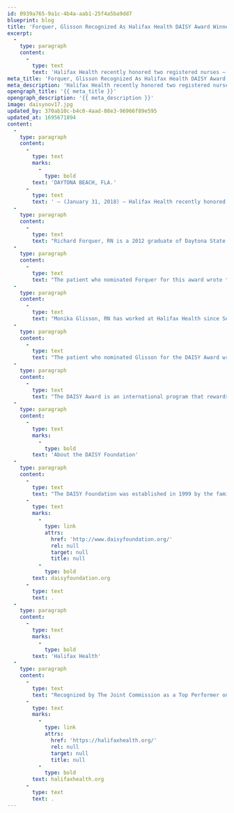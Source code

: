 ```yaml
---
id: 0939a765-9a1c-4b4a-aab1-25f4a5ba9dd7
blueprint: blog
title: 'Forquer, Glisson Recognized As Halifax Health DAISY Award Winners'
excerpt:
  -
    type: paragraph
    content:
      -
        type: text
        text: 'Halifax Health recently honored two registered nurses – Richard Forquer and Monika Glisson – as winners of the community health system’s November 2017 DAISY Award recognizing extraordinary nurses.'
meta_title: 'Forquer, Glisson Recognized As Halifax Health DAISY Award Winners'
meta_description: 'Halifax Health recently honored two registered nurses – Richard Forquer and Monika Glisson – as winners of the  November 2017 DAISY Award.'
opengraph_title: '{{ meta_title }}'
opengraph_description: '{{ meta_description }}'
image: daisynov17.jpg
updated_by: 370ab10c-b4c0-4aad-88e3-96966f89e595
updated_at: 1695671894
content:
  -
    type: paragraph
    content:
      -
        type: text
        marks:
          -
            type: bold
        text: 'DAYTONA BEACH, FLA.'
      -
        type: text
        text: ' – (January 31, 2018) – Halifax Health recently honored two registered nurses – Richard Forquer and Monika Glisson – as winners of the community health system’s November 2017 DAISY Award recognizing extraordinary nurses.'
  -
    type: paragraph
    content:
      -
        type: text
        text: "Richard Forquer, RN is a 2012 graduate of Daytona State College’s nursing program and is currently studying towards a Bachelor of Science in Nursing.\_ Forquer worked in Halifax Health’s cardiac intermediate care unit for two years prior to joining Halifax Health Medical Center of Port Orange’s intensive care unit in March 2017."
  -
    type: paragraph
    content:
      -
        type: text
        text: "The patient who nominated Forquer for this award wrote the following, “He provided me with not only the most knowledgeable care but he was very reassuring and showed me great compassion.\_ He came to my room just to say hello and check on my wellbeing.\_ I have been an RN for 20 years but have been very ill for 10 years.\_ During these 10 years of many hospitalizations, I have never received such amazing care.\_ Halifax Health is very lucky to have a great employee like Rick.”"
  -
    type: paragraph
    content:
      -
        type: text
        text: "Monika Glisson, RN has worked at Halifax Health since September 2002.\_ As a girl, she pretended to give shots to her dolls and so it was no surprise that she chose nursing as a career.\_ Glisson attended nursing school in Hungary."
  -
    type: paragraph
    content:
      -
        type: text
        text: "The patient who nominated Glisson for the DAISY Award wrote the following, “She was very hospitable, energetic and explained things to us.\_ I can’t thank you enough for her care.\_ She was a bright spot at a very stressful time.\_ Care to the family is part of the care to the patient.”"
  -
    type: paragraph
    content:
      -
        type: text
        text: "The DAISY Award is an international program that rewards and celebrates the extraordinary compassionate and skillful care given by nurses every day.\_ A DAISY Award Partner, Halifax Health encourages patients, visitors, nurses, physicians and employees to nominate a nurse each month for this honor."
  -
    type: paragraph
    content:
      -
        type: text
        marks:
          -
            type: bold
        text: 'About the DAISY Foundation'
  -
    type: paragraph
    content:
      -
        type: text
        text: "The DAISY Foundation was established in 1999 by the family of J. Patrick Barnes who died of complications of the auto-immune disease Idiopathic Thrombocytopenia Purpura (ITP) at the age of 33.\_ During his eight-week hospitalization, his family was awestruck by the care and compassion his nurses provided not only to him, but his entire family.\_ The foundation, whose name DAISY is an acronym for diseases that attack the immune system, has as one of its goals to recognize extraordinary nurses who make an enormous difference in the lives of those they care for with the superhuman work they do every day.\_ To learn more about the DAISY Foundation, go to "
      -
        type: text
        marks:
          -
            type: link
            attrs:
              href: 'http://www.daisyfoundation.org/'
              rel: null
              target: null
              title: null
          -
            type: bold
        text: daisyfoundation.org
      -
        type: text
        text: .
  -
    type: paragraph
    content:
      -
        type: text
        marks:
          -
            type: bold
        text: 'Halifax Health'
  -
    type: paragraph
    content:
      -
        type: text
        text: "Recognized by The Joint Commission as a Top Performer on Key Quality Measures, Halifax Health serves Volusia and Flagler counties, providing a continuum of healthcare services through a network of organizations including a tertiary hospital, community hospital, freestanding emergency department, an urgent care, psychiatric services, a cancer treatment center with five outreach locations, the area’s largest hospice, a center for inpatient rehabilitation, primary care walk-in clinics, a walk-in clinic specializing in women’s health, a pediatric care community clinic, three children’s medical practices, a home healthcare agency, and an exclusive provider organization.\_ Halifax Health offers the area’s only Level II Trauma Center, Comprehensive Stroke Center, Pediatric Intensive Care Unit, Pediatric Emergency Department, Child and Adolescent Behavioral Services, complete Neurosurgical Services, OB Emergency Department and Level II Neonatal Intensive Care Unit that cares for babies born as early as 28 weeks.\_ For more information, visit "
      -
        type: text
        marks:
          -
            type: link
            attrs:
              href: 'https://halifaxhealth.org/'
              rel: null
              target: null
              title: null
          -
            type: bold
        text: halifaxhealth.org
      -
        type: text
        text: .
---
```

